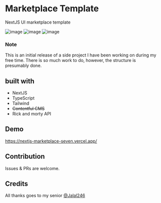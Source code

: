# Marketplace Template
NextJS UI marketplace template

![image](https://user-images.githubusercontent.com/37663043/159097681-35e3bb26-5d0f-4620-a316-075de1bef8fe.png)
![image](https://user-images.githubusercontent.com/37663043/159097792-96a9c852-f011-40a4-8b80-82f4d07ca61e.png)
![image](https://user-images.githubusercontent.com/37663043/159097858-5f89083d-1a02-49bc-b78f-04cb3d03e513.png)


### Note
This is an initial release of a side project I have been working on during my free time.
There is so much work to do, however, the structure is presumably done.

## built with
- NextJS
- TypeScript
- Tailwind
- ~~Contentful CMS~~
- Rick and morty API


## Demo
https://nextjs-marketplace-seven.vercel.app/

## Contribution
Issues & PRs are welcome.

## Credits

All thanks goes to my senior [@Jalal246](https://github.com/jalal246)
